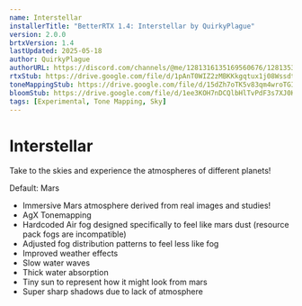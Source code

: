 ```yaml
---
name: Interstellar
installerTitle: "BetterRTX 1.4: Interstellar by QuirkyPlague"
version: 2.0.0
brtxVersion: 1.4
lastUpdated: 2025-05-18
author: QuirkyPlague
authorURL: https://discord.com/channels/@me/1281316135169560676/1281353931338940471
rtxStub: https://drive.google.com/file/d/1pAnT0WIZ2zMBKKkgqtux1j08Wssdtu_b/view?usp=drive_link
toneMappingStub: https://drive.google.com/file/d/15dZh7oTK5v83qm4wroTGIvmiItCUSfML/view?usp=drive_link
bloomStub: https://drive.google.com/file/d/1ee3KOH7nDCQlbHlTvPdF3s7XJ0KWrUI2/view?usp=drive_link
tags: [Experimental, Tone Mapping, Sky]
---
```


# Interstellar 

<p className="lead">Take to the skies and experience the atmospheres of different planets!</p>

Default: Mars
- Immersive Mars atmosphere derived from real images and studies!
- AgX Tonemapping
- Hardcoded Air fog designed specifically to feel like mars dust (resource pack fogs are incompatible)
- Adjusted fog distribution patterns to feel less like fog
- Improved weather effects
- Slow water waves
- Thick water absorption
- Tiny sun to represent how it might look from mars
- Super sharp shadows due to lack of atmosphere

